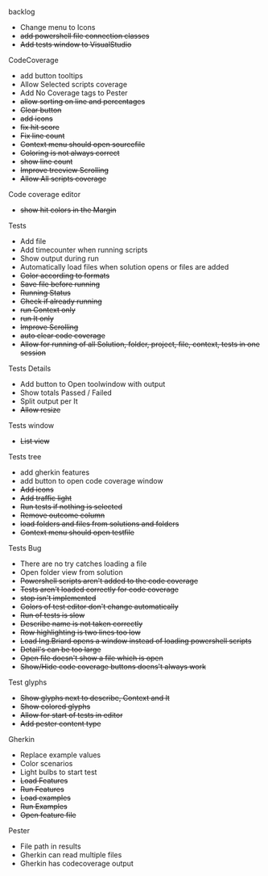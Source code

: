 backlog
* Change menu to Icons
* ~~add powershell file connection classes~~
* ~~Add tests window to VisualStudio~~


CodeCoverage
* add button tooltips
* Allow Selected scripts coverage
* Add No Coverage tags to Pester
* ~~allow sorting on line and percentages~~
* ~~Clear button~~
* ~~add icons~~
* ~~fix hit score~~
* ~~Fix line count~~
* ~~Context menu should open sourcefile~~
* ~~Coloring is not always correct~~
* ~~show line count~~
* ~~Improve treeview Scrolling~~
* ~~Allow All scripts coverage~~


Code coverage editor
* ~~show hit colors in the Margin~~


Tests
* Add file
* Add timecounter when running scripts
* Show output during run
* Automatically load files when solution opens or files are added
* ~~Color according to formats~~
* ~~Save file before running~~
* ~~Running Status~~
* ~~Check if already running~~
* ~~run Context only~~
* ~~run It only~~
* ~~Improve Scrolling~~
* ~~auto clear code coverage~~
* ~~Allow for running of all Solution, folder, project, file, context, tests in one session~~


Tests Details
* Add button to Open toolwindow with output
* Show totals Passed / Failed
* Split output per It
* ~~Allow resize~~


Tests window
* ~~List view~~


Tests tree
* add gherkin features
* add button to open code coverage window
* ~~Add icons~~
* ~~Add traffic light~~
* ~~Run tests if nothing is selected~~
* ~~Remove outcome column~~
* ~~load folders and files from solutions and folders~~
* ~~Context menu should open testfile~~


Tests Bug
* There are no try catches loading a file
* Open folder view from solution
* ~~Powershell scripts aren't added to the code coverage~~
* ~~Tests aren't loaded correctly for code coverage~~
* ~~stop isn't implemented~~
* ~~Colors of test editor don't change automatically~~
* ~~Run of tests is slow~~
* ~~Describe name is not taken correctly~~
* ~~Row highlighting is two lines too low~~
* ~~Load Ing.Briard opens a window instead of loading powershell scripts~~
* ~~Detail's can be too large~~
* ~~Open file doesn't show a file which is open~~
* ~~Show/Hide code coverage buttons doens't always work~~


Test glyphs
* ~~Show glyphs next to describe, Context and It~~
* ~~Show colored glyphs~~
* ~~Allow for start of tests in editor~~
* ~~Add pester content type~~


Gherkin
* Replace example values
* Color scenarios
* Light bulbs to start test 
* ~~Load Features~~
* ~~Run Features~~
* ~~Load examples~~
* ~~Run Examples~~
* ~~Open feature file~~

Pester
* File path in results
* Gherkin can read multiple files
* Gherkin has codecoverage output

